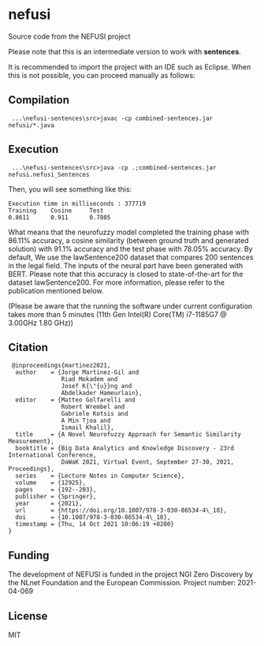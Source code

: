 # nefusi
 Source code from the NEFUSI project
 
 Please note that this is an intermediate version to work with <b>sentences</b>.
 
 It is recommended to import the project with an IDE such as Eclipse. When this is not possible, you can proceed manually as follows:
 
 ## Compilation
 ``` ...\nefusi-sentences\src>javac -cp combined-sentences.jar nefusi/*.java```
 
 ## Execution
 ``` ...\nefusi-sentences\src>java -cp .;combined-sentences.jar nefusi.nefusi_Sentences```
 
 Then, you will see something like this:
 ```
 Execution time in milliseconds : 377719
 Training    Cosine   	Test
 0.8611 	 0.911      0.7805
 ```
 
 What means that the neurofuzzy model completed the training phase with 86.11% accuracy, a cosine similarity (between ground truth and generated solution) with 91.1% accuracy and the test phase with 78.05% accuracy. By default, We use the lawSentence200 dataset that compares 200 sentences in the legal field. The inputs of the neural part have been generated with BERT. Please note that this accuracy is closed to state-of-the-art for the dataset lawSentence200. For more information, please refer to the publication mentioned below.
 
 (Please be aware that the running the software under current configuration takes more than 5 minutes (11th Gen Intel(R) Core(TM) i7-1185G7 @ 3.00GHz   1.80 GHz))
 
  ## Citation
```
 @inproceedings{martinez2021,
  author    = {Jorge Martinez-Gil and
               Riad Mokadem and
               Josef K{\"{u}}ng and
               Abdelkader Hameurlain},
  editor    = {Matteo Golfarelli and
               Robert Wrembel and
               Gabriele Kotsis and
               A Min Tjoa and
               Ismail Khalil},
  title     = {A Novel Neurofuzzy Approach for Semantic Similarity Measurement},
  booktitle = {Big Data Analytics and Knowledge Discovery - 23rd International Conference,
               DaWaK 2021, Virtual Event, September 27-30, 2021, Proceedings},
  series    = {Lecture Notes in Computer Science},
  volume    = {12925},
  pages     = {192--203},
  publisher = {Springer},
  year      = {2021},
  url       = {https://doi.org/10.1007/978-3-030-86534-4\_18},
  doi       = {10.1007/978-3-030-86534-4\_18},
  timestamp = {Thu, 14 Oct 2021 10:06:19 +0200}
}
```

 
  ## Funding
  The development of NEFUSI is funded in the project NGI Zero Discovery by the NLnet Foundation and the European Commission. Project number: 2021-04-069
 
  ## License
  MIT